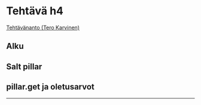# Tehtävä h4
[Tehtävänanto (Tero Karvinen)](http://terokarvinen.com/2018/aikataulu-%E2%80%93-palvelinten-hallinta-ict4tn022-4-ti-5-ke-5-loppukevat-2018-5p#h4)

## Alku

## Salt pillar

## pillar.get ja oletusarvot

---
